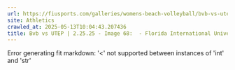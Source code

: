```yaml
---
url: https://fiusports.com/galleries/womens-beach-volleyball/bvb-vs-utep-2-25-25/image-68/356/62748
site: Athletics
crawled_at: 2025-05-13T10:04:43.207436
title: Bvb vs UTEP | 2.25.25 - Image 68:  - Florida International University
---
```


Error generating fit markdown: '<' not supported between instances of 'int' and 'str'